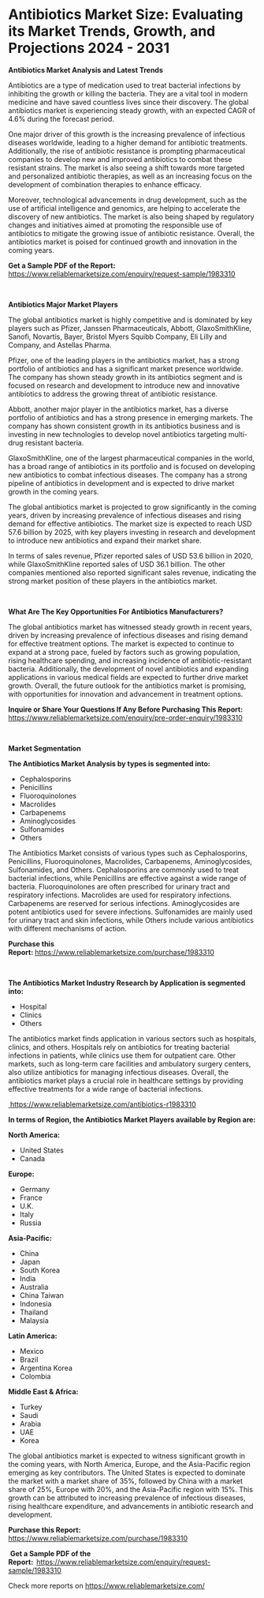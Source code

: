 <p><h1>Antibiotics Market Size: Evaluating its Market Trends, Growth, and Projections 2024 - 2031</h1></p><p><strong>Antibiotics Market Analysis and Latest Trends</strong></p>
<p><p>Antibiotics are a type of medication used to treat bacterial infections by inhibiting the growth or killing the bacteria. They are a vital tool in modern medicine and have saved countless lives since their discovery. The global antibiotics market is experiencing steady growth, with an expected CAGR of 4.6% during the forecast period.</p><p>One major driver of this growth is the increasing prevalence of infectious diseases worldwide, leading to a higher demand for antibiotic treatments. Additionally, the rise of antibiotic resistance is prompting pharmaceutical companies to develop new and improved antibiotics to combat these resistant strains. The market is also seeing a shift towards more targeted and personalized antibiotic therapies, as well as an increasing focus on the development of combination therapies to enhance efficacy.</p><p>Moreover, technological advancements in drug development, such as the use of artificial intelligence and genomics, are helping to accelerate the discovery of new antibiotics. The market is also being shaped by regulatory changes and initiatives aimed at promoting the responsible use of antibiotics to mitigate the growing issue of antibiotic resistance. Overall, the antibiotics market is poised for continued growth and innovation in the coming years.</p></p>
<p><strong>Get a Sample PDF of the Report:&nbsp;</strong> <a href="https://www.reliablemarketsize.com/enquiry/request-sample/1983310">https://www.reliablemarketsize.com/enquiry/request-sample/1983310</a></p>
<p>&nbsp;</p>
<p><strong>Antibiotics Major Market Players</strong></p>
<p><p>The global antibiotics market is highly competitive and is dominated by key players such as Pfizer, Janssen Pharmaceuticals, Abbott, GlaxoSmithKline, Sanofi, Novartis, Bayer, Bristol Myers Squibb Company, Eli Lilly and Company, and Astellas Pharma.</p><p>Pfizer, one of the leading players in the antibiotics market, has a strong portfolio of antibiotics and has a significant market presence worldwide. The company has shown steady growth in its antibiotics segment and is focused on research and development to introduce new and innovative antibiotics to address the growing threat of antibiotic resistance.</p><p>Abbott, another major player in the antibiotics market, has a diverse portfolio of antibiotics and has a strong presence in emerging markets. The company has shown consistent growth in its antibiotics business and is investing in new technologies to develop novel antibiotics targeting multi-drug resistant bacteria.</p><p>GlaxoSmithKline, one of the largest pharmaceutical companies in the world, has a broad range of antibiotics in its portfolio and is focused on developing new antibiotics to combat infectious diseases. The company has a strong pipeline of antibiotics in development and is expected to drive market growth in the coming years.</p><p>The global antibiotics market is projected to grow significantly in the coming years, driven by increasing prevalence of infectious diseases and rising demand for effective antibiotics. The market size is expected to reach USD 57.6 billion by 2025, with key players investing in research and development to introduce new antibiotics and expand their market share.</p><p>In terms of sales revenue, Pfizer reported sales of USD 53.6 billion in 2020, while GlaxoSmithKline reported sales of USD 36.1 billion. The other companies mentioned also reported significant sales revenue, indicating the strong market position of these players in the antibiotics market.</p></p>
<p>&nbsp;</p>
<p><strong>What Are The Key Opportunities For Antibiotics Manufacturers?</strong></p>
<p><p>The global antibiotics market has witnessed steady growth in recent years, driven by increasing prevalence of infectious diseases and rising demand for effective treatment options. The market is expected to continue to expand at a strong pace, fueled by factors such as growing population, rising healthcare spending, and increasing incidence of antibiotic-resistant bacteria. Additionally, the development of novel antibiotics and expanding applications in various medical fields are expected to further drive market growth. Overall, the future outlook for the antibiotics market is promising, with opportunities for innovation and advancement in treatment options.</p></p>
<p><strong>Inquire or Share Your Questions If Any Before Purchasing This Report:</strong> <a href="https://www.reliablemarketsize.com/enquiry/pre-order-enquiry/1983310">https://www.reliablemarketsize.com/enquiry/pre-order-enquiry/1983310</a></p>
<p>&nbsp;</p>
<p><strong>Market Segmentation</strong></p>
<p><strong>The Antibiotics Market Analysis by types is segmented into:</strong></p>
<p><ul><li>Cephalosporins</li><li>Penicillins</li><li>Fluoroquinolones</li><li>Macrolides</li><li>Carbapenems</li><li>Aminoglycosides</li><li>Sulfonamides</li><li>Others</li></ul></p>
<p><p>The Antibiotics Market consists of various types such as Cephalosporins, Penicillins, Fluoroquinolones, Macrolides, Carbapenems, Aminoglycosides, Sulfonamides, and Others. Cephalosporins are commonly used to treat bacterial infections, while Penicillins are effective against a wide range of bacteria. Fluoroquinolones are often prescribed for urinary tract and respiratory infections. Macrolides are used for respiratory infections. Carbapenems are reserved for serious infections. Aminoglycosides are potent antibiotics used for severe infections. Sulfonamides are mainly used for urinary tract and skin infections, while Others include various antibiotics with different mechanisms of action.</p></p>
<p><strong>Purchase this Report:&nbsp;</strong><a href="https://www.reliablemarketsize.com/purchase/1983310">https://www.reliablemarketsize.com/purchase/1983310</a></p>
<p>&nbsp;</p>
<p><strong>The Antibiotics Market Industry Research by Application is segmented into:</strong></p>
<p><ul><li>Hospital</li><li>Clinics</li><li>Others</li></ul></p>
<p><p>The antibiotics market finds application in various sectors such as hospitals, clinics, and others. Hospitals rely on antibiotics for treating bacterial infections in patients, while clinics use them for outpatient care. Other markets, such as long-term care facilities and ambulatory surgery centers, also utilize antibiotics for managing infectious diseases. Overall, the antibiotics market plays a crucial role in healthcare settings by providing effective treatments for a wide range of bacterial infections.</p></p>
<p><a href="https://www.reliablemarketsize.com/antibiotics-r1983310">&nbsp;https://www.reliablemarketsize.com/antibiotics-r1983310</a></p>
<p><strong>In terms of Region, the Antibiotics Market Players available by Region are:</strong></p>
<p>
    <p> <strong> North America: </strong>
        <ul>
            <li>United States</li>
            <li>Canada</li>
        </ul>
        </p> 
    <p> <strong> Europe: </strong>
        <ul>
            <li>Germany</li>
            <li>France</li>
            <li>U.K.</li>
            <li>Italy</li>
            <li>Russia</li>
        </ul>
        </p> 
    <p> <strong> Asia-Pacific: </strong>
        <ul>
            <li>China</li>
            <li>Japan</li>
            <li>South Korea</li>
            <li>India</li>
            <li>Australia</li>
            <li>China Taiwan</li>
            <li>Indonesia</li>
            <li>Thailand</li>
            <li>Malaysia</li>
        </ul>
        </p> 
    <p> <strong> Latin America: </strong>
        <ul>
            <li>Mexico</li>
            <li>Brazil</li>
            <li>Argentina Korea</li>
            <li>Colombia</li>
        </ul>
        </p> 
    <p> <strong> Middle East & Africa: </strong>
        <ul>
            <li>Turkey</li>
            <li>Saudi</li>
            <li>Arabia</li>
            <li>UAE</li>
            <li>Korea</li>
        </ul>
    </p>
    </p>
<p><p>The global antibiotics market is expected to witness significant growth in the coming years, with North America, Europe, and the Asia-Pacific region emerging as key contributors. The United States is expected to dominate the market with a market share of 35%, followed by China with a market share of 25%, Europe with 20%, and the Asia-Pacific region with 15%. This growth can be attributed to increasing prevalence of infectious diseases, rising healthcare expenditure, and advancements in antibiotic research and development.</p></p>
<p><strong>Purchase this Report: </strong><a href="https://www.reliablemarketsize.com/purchase/1983310">https://www.reliablemarketsize.com/purchase/1983310</a></p>
<p>&nbsp;<strong>Get a Sample PDF of the Report:&nbsp;&nbsp;</strong><a href="https://www.reliablemarketsize.com/enquiry/request-sample/1983310">https://www.reliablemarketsize.com/enquiry/request-sample/1983310</a></p>
<p><strong></strong></p>
<p>Check more reports on <a href="https://www.reliablemarketsize.com/">https://www.reliablemarketsize.com/</a></p>